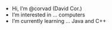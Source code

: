- Hi, I’m @corvad (David Cor.)
- I’m interested in ... computers
- I’m currently learning ... Java and C++

<!---
corvad/corvad is a ✨ special ✨ repository because its `README.md` (this file) appears on your GitHub profile.
You can click the Preview link to take a look at your changes.
--->
